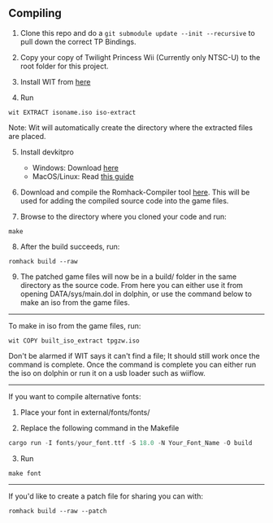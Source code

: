 ## Compiling

1. Clone this repo and do a `git submodule update --init --recursive` to pull down the correct
TP Bindings.

2. Copy your copy of Twilight Princess Wii (Currently only NTSC-U) to the root folder
for this project.

3. Install WIT from [here](https://wit.wiimm.de/download.html)

4. Run
```
wit EXTRACT isoname.iso iso-extract
```
Note: Wit will automatically create the directory where the extracted files are placed.

5. Install devkitpro
    - Windows: Download [here](https://github.com/devkitPro/installer/releases)
    - MacOS/Linux: Read [this guide](https://devkitpro.org/wiki/Getting_Started)

6. Download and compile the Romhack-Compiler tool [here](https://github.com/kipcode66/romhack-compiler). This will be used for adding the compiled source code into the game files.

7. Browse to the directory where you cloned your code and run:
```
make
```

8. After the build succeeds, run:
```
romhack build --raw
```

9. The patched game files will now be in a build/ folder in the same directory as the source code. From here you can either use it from opening DATA/sys/main.dol in dolphin, or use the command below to make an iso from the game files.

---
To make in iso from the game files, run:
```
wit COPY built_iso_extract tpgzw.iso
```
Don't be alarmed if WIT says it can't find a file; It should still work once the command is complete.
Once the command is complete you can either run the iso on dolphin or run it on a usb loader such as wiiflow.

---  
If you want to compile alternative fonts:  
1. Place your font in external/fonts/fonts/

2. Replace the following command in the Makefile
```rust
cargo run -I fonts/your_font.ttf -S 18.0 -N Your_Font_Name -O build
```

3. Run
```
make font
```
---  
If you'd like to create a patch file for sharing you can with:
```
romhack build --raw --patch
```
